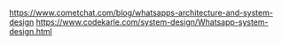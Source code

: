 

https://www.cometchat.com/blog/whatsapps-architecture-and-system-design
https://www.codekarle.com/system-design/Whatsapp-system-design.html

